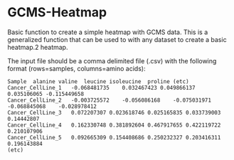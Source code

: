 # GCMS-Heatmap
Basic function to create a simple heatmap with GCMS data. This is a generalized function that can be used to with any dataset to create a basic heatmap.2 heatmap.

The input file should be a comma delimited file (.csv) with the following format (rows=samples, columns=amino acids):

```
Sample  alanine	valine	leucine	isoleucine	proline (etc)
Cancer_CellLine_1	-0.068481735	0.032467423	0.049866137	0.035106065	-0.115449658
Cancer_CellLine_2	-0.003725572	-0.056086168	-0.075031971	-0.068845068	-0.028978412
Cancer_CellLine_3	0.072207307	0.023618746	0.025165835	0.033739003	0.14442807
Cancer_CellLine_4	0.162330748	0.381892604	0.467917655	0.422119722	0.210107906
Cancer_CellLine_5	0.092665309	0.154408686	0.250232327	0.203416311	0.196143884
(etc)
```

